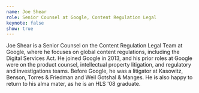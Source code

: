 ```yaml
---
name: Joe Shear
role: Senior Counsel at Google, Content Regulation Legal
keynote: false
show: true
---
```


Joe Shear is a Senior Counsel on the Content Regulation Legal Team at Google, where he focuses on global content regulations, including the Digital Services Act. He joined Google in 2013, and his prior roles at Google were on the product counsel, intellectual property litigation, and regulatory and investigations teams. Before Google, he was a litigator at Kasowitz, Benson, Torres &amp; Friedman and Weil Gotshal &amp; Manges. He is also happy to return to his alma mater, as he is an HLS '08 graduate.